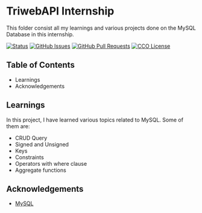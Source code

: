 # TriwebAPI Internship
This folder consist all my learnings and various projects done on the MySQL Database in this internship.

[![Status](https://img.shields.io/badge/status-active-success.svg)](https://github.com/RAHULKUMAR092/TriwebAPI-Learning/) [![GitHub Issues](https://img.shields.io/github/issues/RAHULKUMAR092/TriwebAPI-Learning.svg)](https://github.com/RAHULKUMAR092/TriwebAPI-Learning/issues) [![GitHub Pull Requests](https://img.shields.io/github/issues-pr/RAHULKUMAR092/TriwebAPI-Learning.svg)](https://github.com/RAHULKUMAR092/TriwebAPI-Learning/pulls) [![CCO License](https://img.shields.io/badge/license-CCO-yellow.svg)](https://creativecommons.org/publicdomain/zero/1.0/)

## Table of Contents

 - Learnings
 - Acknowledgements

## Learnings

In this project, I have learned various topics related to MySQL. Some of them are:

- CRUD Query
- Signed and Unsigned
- Keys
- Constraints
- Operators with where clause
- Aggregate functions

## Acknowledgements

 - [MySQL](https://www.youtube.com/playlist?list=PLIfcYFqzDXHkx3IvtBbsSwmXNljU5kdeM)
